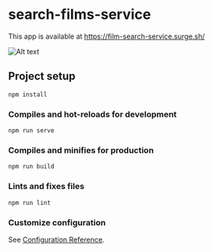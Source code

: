 # search-films-service

This app is available at https://film-search-service.surge.sh/

![Alt text](https://i.giphy.com/media/o2Yqdc9OzlZbTEAjNk/giphy.webp)

## Project setup
```
npm install
```

### Compiles and hot-reloads for development
```
npm run serve
```

### Compiles and minifies for production
```
npm run build
```

### Lints and fixes files
```
npm run lint
```

### Customize configuration
See [Configuration Reference](https://cli.vuejs.org/config/).
